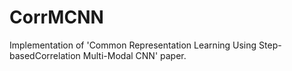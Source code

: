 # CorrMCNN
Implementation of 'Common Representation Learning Using Step-basedCorrelation Multi-Modal CNN' paper.
